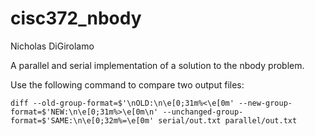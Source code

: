 # cisc372_nbody

Nicholas DiGirolamo

A parallel and serial implementation of a solution to the nbody problem.

Use the following command to compare two output files:

```diff --old-group-format=$'\nOLD:\n\e[0;31m%<\e[0m' --new-group-format=$'NEW:\n\e[0;31m%>\e[0m\n' --unchanged-group-format=$'SAME:\n\e[0;32m%=\e[0m' serial/out.txt parallel/out.txt```
